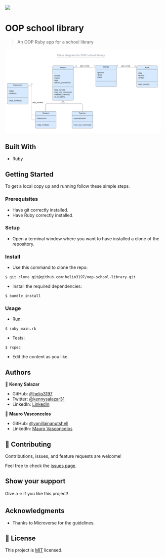 ![](https://img.shields.io/badge/Microverse-blueviolet)

# OOP school library

> An OOP Ruby app for a school library

![UML Diagram](uml_class_diagram.png)


## Built With

- Ruby


## Getting Started

To get a local copy up and running follow these simple steps.

### Prerequisites

- Have git correctly installed.
- Have Ruby correctly installed.

### Setup

- Open a terminal window where you want to have installed a clone of the repository.

### Install

- Use this command to clone the repo:
```
$ git clone git@github.com:helio3197/oop-school-library.git
```
- Install the required dependencies:
```
$ bundle install
```
### Usage

- Run:
```
$ ruby main.rb
```

- Tests:
```
$ rspec
```

- Edit the content as you like.


## Authors

👤 **Kenny Salazar**

- GitHub: [@helio3197](https://github.com/helio3197)
- Twitter: [@kennysalazar31](https://twitter.com/kennysalazar31)
- LinkedIn: [LinkedIn](https://linkedin.com/in/kenny-salazar-1a1687110)

👤 **Mauro Vasconcelos**

- GitHub: [@vanillainanutshell](https://github.com/vanillainanutshell)
- LinkedIn: [Mauro Vasconcelos](https://www.linkedin.com/in/vanillainanutshell/)


## 🤝 Contributing

Contributions, issues, and feature requests are welcome!

Feel free to check the [issues page](../../issues/).

## Show your support

Give a ⭐️ if you like this project!

## Acknowledgments

- Thanks to Microverse for the guidelines.


## 📝 License

This project is [MIT](./MIT.md) licensed.
